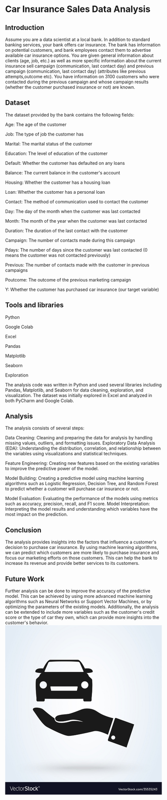 
# Car Insurance Sales Data Analysis


## Introduction
Assume you are a data scientist at a local bank. In addition to standard banking services, your bank offers car insurance. The bank has information on potential customers, and bank employees contact them to advertise available car insurance options.
You are given general information about clients (age, job, etc.) as well as more specific information about the current insurance sell campaign (communication, last contact day) and previous campaign (communication, last contact day) (attributes like previous attempts,outcome etc).
You have information on 3100 customers who were contacted during the previous campaign and whose campaign results (whether the customer purchased insurance or not) are known.

## Dataset
The dataset provided by the bank contains the following fields:

Age: The age of the customer

Job: The type of job the customer has

Marital: The marital status of the customer

Education: The level of education of the customer

Default: Whether the customer has defaulted on any loans

Balance: The current balance in the customer's account

Housing: Whether the customer has a housing loan

Loan: Whether the customer has a personal loan

Contact: The method of communication used to contact the customer

Day: The day of the month when the customer was last contacted

Month: The month of the year when the customer was last contacted

Duration: The duration of the last contact with the customer

Campaign: The number of contacts made during this campaign

Pdays: The number of days since the customer was last contacted (0 means the customer was not contacted previously)

Previous: The number of contacts made with the customer in previous campaigns

Poutcome: The outcome of the previous marketing campaign

Y: Whether the customer has purchased car insurance (our target variable)


## Tools and libraries 

Python

Google Colab

Excel

Pandas

Matplotlib

Seaborn 

Exploration


The analysis code was written in Python and used several libraries including Pandas, Matplotlib, and Seaborn for data cleaning, exploration, and visualization. The dataset was initially explored in Excel and analyzed in both PyCharm and Google Colab.
## Analysis

The analysis consists of several steps:

Data Cleaning: Cleaning and preparing the data for analysis by handling missing values, outliers, and formatting issues.
Exploratory Data Analysis (EDA): Understanding the distribution, correlation, and relationship between the variables using visualizations and statistical techniques.

Feature Engineering: Creating new features based on the existing variables to improve the predictive power of the model.

Model Building: Creating a predictive model using machine learning algorithms such as Logistic Regression, Decision Tree, and Random Forest to predict whether a customer will purchase car insurance or not.

Model Evaluation: Evaluating the performance of the models using metrics such as accuracy, precision, recall, and F1 score.
Model Interpretation: Interpreting the model results and understanding which variables have the most impact on the prediction.
## Conclusion

The analysis provides insights into the factors that influence a customer's decision to purchase car insurance. By using machine learning algorithms, we can predict which customers are more likely to purchase insurance and focus our marketing efforts on those customers. This can help the bank to increase its revenue and provide better services to its customers.
## Future Work

Further analysis can be done to improve the accuracy of the predictive model. This can be achieved by using more advanced machine learning algorithms such as Neural Networks or Support Vector Machines, or by optimizing the parameters of the existing models. Additionally, the analysis can be extended to include more variables such as the customer's credit score or the type of car they own, which can provide more insights into the customer's behavior.
![Insure Your Car](https://github.com/KOKADWARAkshay/task6/blob/main/carisnurlogo.jpg)

